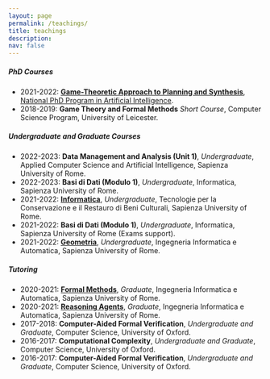 ```yaml
---
layout: page
permalink: /teachings/
title: teachings
description:
nav: false
---
```



##### PhD Courses

- 2021-2022: **[Game-Theoretic Approach to Planning and Synthesis](https://whitemech.github.io/courses)**, [National PhD Program in Artificial Intelligence](https://www.phd-ai.it/).
- 2018-2019: **Game Theory and Formal Methods** <em>Short Course</em>, Computer Science Program, University of Leicester.

##### Undergraduate and Graduate Courses

- 2022-2023: **Data Management and Analysis (Unit 1)**, <em>Undergraduate</em>, Applied Computer Science and Artificial Intelligence, Sapienza University of Rome.
- 2022-2023: **Basi di Dati (Modulo 1)**, <em>Undergraduate</em>, Informatica, Sapienza University of Rome.
- 2021-2022: **[Informatica](https://elearning.uniroma1.it/course/view.php?id=14816)**, <em>Undergraduate</em>, Tecnologie per la Conservazione e il Restauro di Beni Culturali, Sapienza University of Rome.
- 2021-2022: **Basi di Dati (Modulo 1)**, <em>Undergraduate</em>, Informatica, Sapienza University of Rome (Exams support).
- 2021-2022: **[Geometria](https://elearning.uniroma1.it/course/view.php?id=14072)**, <em>Undergraduate</em>, Ingegneria Informatica e Automatica, Sapienza University of Rome.

##### Tutoring

- 2020-2021: **[Formal Methods](https://sites.google.com/diag.uniroma1.it/fm-degiacomo-2020-2021)**, <em>Graduate</em>, Ingegneria Informatica e Automatica, Sapienza University of Rome.
- 2020-2021: **[Reasoning Agents](https://sites.google.com/diag.uniroma1.it/reasoning-agents2021-degiacomo/)**, <em>Graduate</em>, Ingegneria Informatica e Automatica, Sapienza University of Rome.
- 2017-2018: **Computer-Aided Formal Verification**, <em>Undergraduate and Graduate</em>, Computer Science, University of Oxford.
- 2016-2017: **Computational Complexity**, <em>Undergraduate and Graduate</em>, Computer Science, University of Oxford.
- 2016-2017: **Computer-Aided Formal Verification**, <em>Undergraduate and Graduate</em>, Computer Science, University of Oxford.

